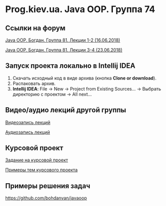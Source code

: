 Prog.kiev.ua. Java OOP. Группа 74
===

## Cсылки на форум

[Java OOP. Богдан. Группа 81. Лекции 1-2 (16.06.2018)](https://prog.kiev.ua/forum/index.php/topic,3691.0.html)

[Java OOP. Богдан. Группа 81. Лекции 3-4 (23.06.2018)](https://prog.kiev.ua/forum/index.php/topic,3705.0.html)

## Запуск проекта локально в Intellij IDEA

1. Скачать исходный код в виде архива (кнопка **Clone or download**).
2. Распаковать архив.
3. **Intellij IDEA**: File -> New -> Project from Existing Sources... -> Выбрать директорию с проектом -> All next...

## Видео/аудио лекций другой группы

[Видеозапись лекций](https://mega.nz/#F!fI9ACBqB)

[Аудиозапись лекций](https://mega.nz/#F!iIUhgL5T)

## Курсовой проект

[Задание на курсовой проект](https://docs.google.com/document/d/1BD_RtdtKI4MZylI_UGOGdE8_d2CZTZnfVCWwirvSVbU/edit)

[Примеры тем курсового проекта](https://docs.google.com/document/d/1pYon-L6ZfPaYPiPBSg0tPbs6HT5B-LKSLjybU08STX8/edit?usp=sharing)

## Примеры решения задач

https://github.com/bohdanvan/javaoop

